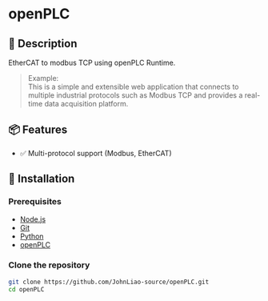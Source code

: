 # openPLC

## 📘 Description

EtherCAT to modbus TCP using openPLC Runtime.

> Example:  
> This is a simple and extensible web application that connects to multiple industrial protocols such as Modbus TCP and provides a real-time data acquisition platform.

## 📦 Features

- ✅ Multi-protocol support (Modbus, EtherCAT)

## 🚀 Installation

### Prerequisites

- [Node.js](https://nodejs.org/)
- [Git](https://git-scm.com/)
- [Python](https://www.python.org/downloads/release/python-300/)
- [openPLC](https://autonomylogic.com/docs/openplc-overview/)
  
### Clone the repository

```bash
git clone https://github.com/JohnLiao-source/openPLC.git
cd openPLC
